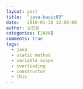 ```yaml
---
layout: post
title:  "java-basic03"
date:   2018-01-30 12:00:00
author: 강진광
categories: [JAVA]
comments: true
tags:
  - java
  - static method
  - variable scope
  - overloading
  - constructor
  - this
---
```

# 